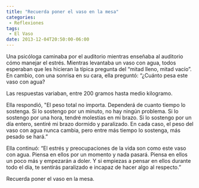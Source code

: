 ```yaml
---
title: "Recuerda poner el vaso en la mesa"
categories: 
 - Reflexiones
tags:
 - El Vaso
date: 2013-12-04T20:50:00-06:00
---
```

Una psicóloga caminaba por el auditorio mientras enseñaba al auditorio cómo manejar el estrés. Mientras levantaba un vaso con agua, todos esperaban que les hicieran la típica pregunta del “mitad lleno, mitad vacío”. En cambio, con una sonrisa en su cara, ella preguntó: “¿Cuánto pesa este vaso con agua?

Las respuestas variaban, entre 200 gramos hasta medio kilogramo.

Ella respondió, "El peso total no importa. Dependerá de cuanto tiempo lo sostenga. Si lo sostengo por un minuto, no hay ningún problema. Si lo sostengo por una hora, tendré molestias en mi brazo. Si lo sostengo por un día entero, sentiré mi brazo dormido y paralizado. En cada caso, el peso del vaso con agua nunca cambia, pero entre más tiempo lo sostenga, más pesado se hará.”

Ella continuó: “El estrés y preocupaciones de la vida son como este vaso con agua. Piensa en ellos por un momento y nada pasará. Piensa en ellos un poco más y empezarán a doler. Y si empiezas a pensar en ellos durante todo el día, te sentirás paralizado e incapaz de hacer algo al respecto.”

Recuerda poner el vaso en la mesa.